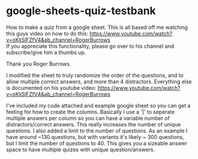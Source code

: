# google-sheets-quiz-testbank
How to make a quiz from a google sheet.
This is all based off me watching this guys video on how to do this: https://www.youtube.com/watch?v=oKliSlFZfV4&ab_channel=RogerBurrows  
If you appreciate this functionality, please go over to his channel and subscribe/give him a thumbs up.

Thank you Roger Burrows.

I modified the sheet to truly randomize the order of the questions, and to allow multiple correct answers, and more than 4 distractors.  Everything else is documented on his youtube video: https://www.youtube.com/watch?v=oKliSlFZfV4&ab_channel=RogerBurrows

I've included my code attached and example google sheet so you can get a feeling for how to create the columns.  Basically I use a '|' to seperate multiple answers per column so you can have a variable number of distractors/correct answers.  This really increases the number of unique questions.  I also added a limit to the number of questions.  As an example I have around ~130 questions, but with variants it's likely ~ 300 questions, but I limit the number of questions to 40.  This gives you a sizeable answer space to have multiple quizes with unique question/answers.


